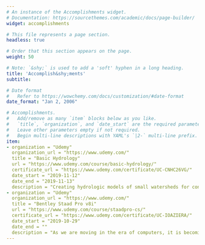```yaml
---
# An instance of the Accomplishments widget.
# Documentation: https://sourcethemes.com/academic/docs/page-builder/
widget: accomplishments

# This file represents a page section.
headless: true

# Order that this section appears on the page.
weight: 50

# Note: `&shy;` is used to add a 'soft' hyphen in a long heading.
title: 'Accomplish&shy;ments'
subtitle:

# Date format
#   Refer to https://wowchemy.com/docs/customization/#date-format
date_format: "Jan 2, 2006"

# Accomplishments.
#   Add/remove as many `item` blocks below as you like.
#   `title`, `organization`, and `date_start` are the required parameters.
#   Leave other parameters empty if not required.
#   Begin multi-line descriptions with YAML's `|2-` multi-line prefix.
item:
- organization = "Udemy"
  organization_url = "https://www.udemy.com/"
  title = "Basic Hydrology"
  url = "https://www.udemy.com/course/basic-hydrology/"
  certificate_url = "https://www.udemy.com/certificate/UC-CNHC26VG/"
  date_start = "2019-11-12"
  date_end = "2019-11-13"
  description = "Creating hydrologic models of small watersheds for conservation bmps, leveraging the power of GIS."
- organization = "Udemy"
  organization_url = "https://www.udemy.com/"
  title = "Bentley Staad Pro v8i"
  url = "https://www.udemy.com/course/staadpro-cs/"
  certificate_url = "https://www.udemy.com/certificate/UC-IOAZIERA/"
  date_start = "2019-10-29"
  date_end = ""
  description = "As we are moving in the era of computers, it is becoming very essential to learn different softwares useful in civil engineering as well. As world is demanding for more beautiful, more strong, yet more simple structure, engineers are leaning towards using softwares to try out different possibilities of best outcome. For Structural Engineer, now a days for designing buildings of 80 storey or even 110 storeys, manual calculations are becoming completed for analysis purpose. BENTLEY's STAAD-PRO v8i is a structural designing software used around the globe for this purpose.
---
```

